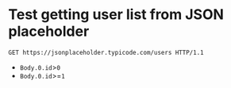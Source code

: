 # Test getting user list from JSON placeholder

```http
GET https://jsonplaceholder.typicode.com/users HTTP/1.1
```

* `Body.0.id`>`0`
* `Body.0.id`>=`1`
